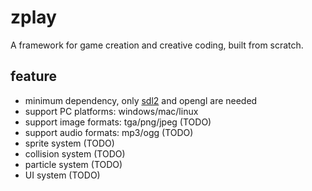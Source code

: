 # zplay
A framework for game creation and creative coding, built from scratch.

## feature
* minimum dependency, only [sdl2](https://www.libsdl.org/) and opengl are needed
* support PC platforms: windows/mac/linux
* support image formats: tga/png/jpeg (TODO)
* support audio formats: mp3/ogg (TODO)
* sprite system (TODO)
* collision system (TODO)
* particle system (TODO)
* UI system (TODO)
